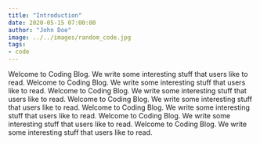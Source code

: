 ```yaml
---
title: "Introduction"
date: 2020-05-15 07:00:00
author: "John Doe"
image: ../../images/random_code.jpg
tags: 
- code 
---
```


Welcome to Coding Blog. We write some interesting stuff that users like to read. Welcome to Coding Blog. We write some interesting stuff that users like to read. Welcome to Coding Blog. We write some interesting stuff that users like to read. Welcome to Coding Blog. We write some interesting stuff that users like to read. Welcome to Coding Blog. We write some interesting stuff that users like to read. Welcome to Coding Blog. We write some interesting stuff that users like to read. Welcome to Coding Blog. We write some interesting stuff that users like to read.